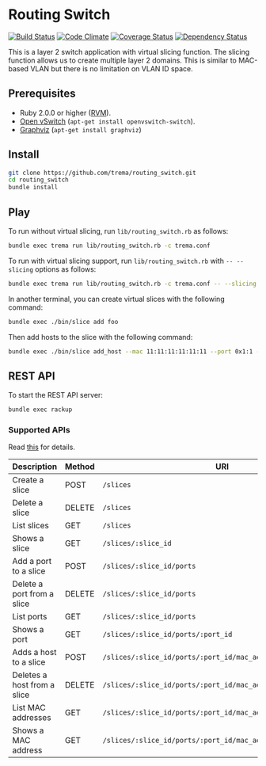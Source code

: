 Routing Switch
==============
[![Build Status](http://img.shields.io/travis/trema/routing_switch/develop.svg?style=flat)][travis]
[![Code Climate](http://img.shields.io/codeclimate/github/trema/routing_switch.svg?style=flat)][codeclimate]
[![Coverage Status](http://img.shields.io/codeclimate/coverage/github/trema/routing_switch.svg?style=flat)][codeclimate]
[![Dependency Status](http://img.shields.io/gemnasium/trema/routing_switch.svg?style=flat)][gemnasium]

This is a layer 2 switch application with virtual slicing
function. The slicing function allows us to create multiple layer 2
domains. This is similar to MAC-based VLAN but there is no limitation
on VLAN ID space.

[travis]: http://travis-ci.org/trema/routing_switch
[codeclimate]: https://codeclimate.com/github/trema/routing_switch
[gemnasium]: https://gemnasium.com/trema/routing_switch


Prerequisites
-------------

* Ruby 2.0.0 or higher ([RVM][rvm]).
* [Open vSwitch][openvswitch] (`apt-get install openvswitch-switch`).
* [Graphviz][graphviz] (`apt-get install graphviz`)

[rvm]: https://rvm.io/
[openvswitch]: https://openvswitch.org/
[graphviz]: http://www.graphviz.org/


Install
-------

```bash
git clone https://github.com/trema/routing_switch.git
cd routing_switch
bundle install
```


Play
----

To run without virtual slicing, run `lib/routing_switch.rb` as
follows:

```bash
bundle exec trema run lib/routing_switch.rb -c trema.conf
```

To run with virtual slicing support, run `lib/routing_switch.rb` with
`-- --slicing` options as follows:

```bash
bundle exec trema run lib/routing_switch.rb -c trema.conf -- --slicing
```

In another terminal, you can create virtual slices with the following
command:

```bash
bundle exec ./bin/slice add foo
```

Then add hosts to the slice with the following command:

```bash
bundle exec ./bin/slice add_host --mac 11:11:11:11:11:11 --port 0x1:1 --slice foo
```


REST API
--------

To start the REST API server:

```bash
bundle exec rackup
```

### Supported APIs

Read [this](https://relishapp.com/trema/routing-switch/docs/rest-api) for details.

Description                 | Method | URI
----------------------------|--------|--------------------------------------------------------------
Create a slice              | POST   | `/slices`
Delete a slice              | DELETE | `/slices`
List slices                 | GET    | `/slices`
Shows a slice               | GET    | `/slices/:slice_id`
Add a port to a slice       | POST   | `/slices/:slice_id/ports`
Delete a port from a slice  | DELETE | `/slices/:slice_id/ports`
List ports                  | GET    | `/slices/:slice_id/ports`
Shows a port                | GET    | `/slices/:slice_id/ports/:port_id`
Adds a host to a slice      | POST   | `/slices/:slice_id/ports/:port_id/mac_addresses`
Deletes a host from a slice | DELETE | `/slices/:slice_id/ports/:port_id/mac_addresses`
List MAC addresses          | GET    | `/slices/:slice_id/ports/:port_id/mac_addresses`
Shows a MAC address         | GET    | `/slices/:slice_id/ports/:port_id/mac_addresses/:mac_address`
